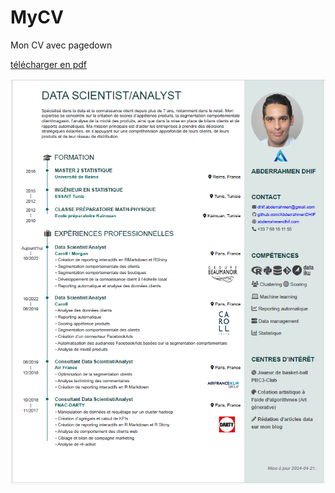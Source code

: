 
<!-- README.md is generated from README.Rmd. Please edit that file -->

# MyCV

Mon CV avec pagedown

[télécharger en
pdf](https://raw.githubusercontent.com/AbderrahmenDHIF/MyCV/main/inst/exemples/CV_Abderrahmen_dhif/CV_Abderrahmen_dhif.pdf)

![](https://raw.githubusercontent.com/AbderrahmenDHIF/MyCV/main/inst/exemples/exemple.png)
